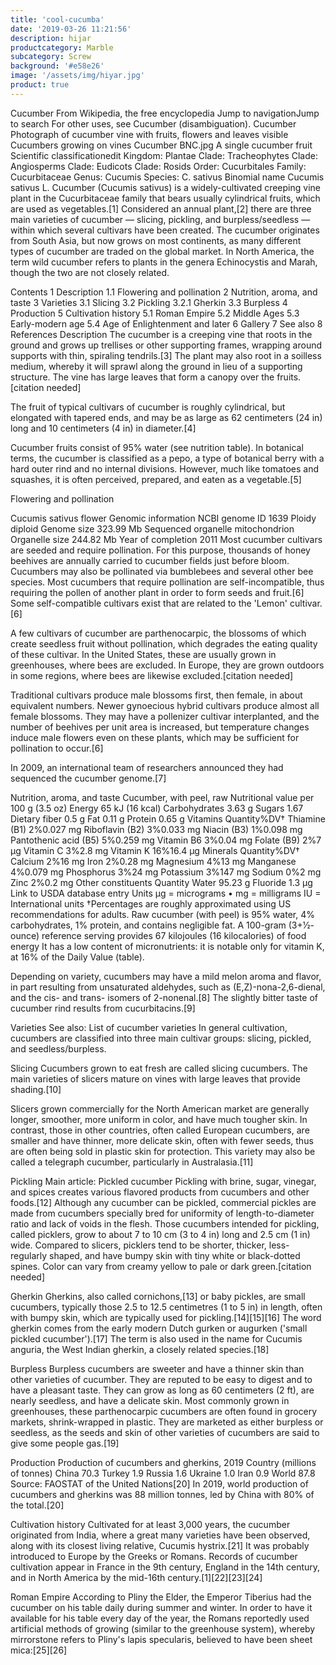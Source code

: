 ```yaml
---
title: 'cool-cucumba'
date: '2019-03-26 11:21:56'
description: hijar
productcategory: Marble
subcategory: Screw
background: '#e58e26'
image: '/assets/img/hiyar.jpg'
product: true
---
```


Cucumber
From Wikipedia, the free encyclopedia
Jump to navigationJump to search
For other uses, see Cucumber (disambiguation).
Cucumber
Photograph of cucumber vine with fruits, flowers and leaves visible
Cucumbers growing on vines
Cucumber BNC.jpg
A single cucumber fruit
Scientific classificationedit
Kingdom: Plantae
Clade: Tracheophytes
Clade: Angiosperms
Clade: Eudicots
Clade: Rosids
Order: Cucurbitales
Family: Cucurbitaceae
Genus: Cucumis
Species: C. sativus
Binomial name
Cucumis sativus
L.
Cucumber (Cucumis sativus) is a widely-cultivated creeping vine plant in the Cucurbitaceae family that bears usually cylindrical fruits, which are used as vegetables.[1] Considered an annual plant,[2] there are three main varieties of cucumber — slicing, pickling, and burpless/seedless — within which several cultivars have been created. The cucumber originates from South Asia, but now grows on most continents, as many different types of cucumber are traded on the global market. In North America, the term wild cucumber refers to plants in the genera Echinocystis and Marah, though the two are not closely related.

Contents
1 Description
1.1 Flowering and pollination
2 Nutrition, aroma, and taste
3 Varieties
3.1 Slicing
3.2 Pickling
3.2.1 Gherkin
3.3 Burpless
4 Production
5 Cultivation history
5.1 Roman Empire
5.2 Middle Ages
5.3 Early-modern age
5.4 Age of Enlightenment and later
6 Gallery
7 See also
8 References
Description
The cucumber is a creeping vine that roots in the ground and grows up trellises or other supporting frames, wrapping around supports with thin, spiraling tendrils.[3] The plant may also root in a soilless medium, whereby it will sprawl along the ground in lieu of a supporting structure. The vine has large leaves that form a canopy over the fruits.[citation needed]

The fruit of typical cultivars of cucumber is roughly cylindrical, but elongated with tapered ends, and may be as large as 62 centimeters (24 in) long and 10 centimeters (4 in) in diameter.[4]

Cucumber fruits consist of 95% water (see nutrition table). In botanical terms, the cucumber is classified as a pepo, a type of botanical berry with a hard outer rind and no internal divisions. However, much like tomatoes and squashes, it is often perceived, prepared, and eaten as a vegetable.[5]

Flowering and pollination

Cucumis sativus flower
Genomic information
NCBI genome ID 1639
Ploidy diploid
Genome size 323.99 Mb
Sequenced organelle mitochondrion
Organelle size 244.82 Mb
Year of completion 2011
Most cucumber cultivars are seeded and require pollination. For this purpose, thousands of honey beehives are annually carried to cucumber fields just before bloom. Cucumbers may also be pollinated via bumblebees and several other bee species. Most cucumbers that require pollination are self-incompatible, thus requiring the pollen of another plant in order to form seeds and fruit.[6] Some self-compatible cultivars exist that are related to the 'Lemon' cultivar.[6]

A few cultivars of cucumber are parthenocarpic, the blossoms of which create seedless fruit without pollination, which degrades the eating quality of these cultivar. In the United States, these are usually grown in greenhouses, where bees are excluded. In Europe, they are grown outdoors in some regions, where bees are likewise excluded.[citation needed]

Traditional cultivars produce male blossoms first, then female, in about equivalent numbers. Newer gynoecious hybrid cultivars produce almost all female blossoms. They may have a pollenizer cultivar interplanted, and the number of beehives per unit area is increased, but temperature changes induce male flowers even on these plants, which may be sufficient for pollination to occur.[6]

In 2009, an international team of researchers announced they had sequenced the cucumber genome.[7]

Nutrition, aroma, and taste
Cucumber, with peel, raw
Nutritional value per 100 g (3.5 oz)
Energy 65 kJ (16 kcal)
Carbohydrates
3.63 g
Sugars 1.67
Dietary fiber 0.5 g
Fat
0.11 g
Protein
0.65 g
Vitamins Quantity%DV†
Thiamine (B1) 2%0.027 mg
Riboflavin (B2) 3%0.033 mg
Niacin (B3) 1%0.098 mg
Pantothenic acid (B5) 5%0.259 mg
Vitamin B6 3%0.04 mg
Folate (B9) 2%7 μg
Vitamin C 3%2.8 mg
Vitamin K 16%16.4 μg
Minerals Quantity%DV†
Calcium 2%16 mg
Iron 2%0.28 mg
Magnesium 4%13 mg
Manganese 4%0.079 mg
Phosphorus 3%24 mg
Potassium 3%147 mg
Sodium 0%2 mg
Zinc 2%0.2 mg
Other constituents Quantity
Water 95.23 g
Fluoride 1.3 µg
Link to USDA database entry
Units
μg = micrograms • mg = milligrams
IU = International units
†Percentages are roughly approximated using US recommendations for adults.
Raw cucumber (with peel) is 95% water, 4% carbohydrates, 1% protein, and contains negligible fat. A 100-gram (3+1⁄2-ounce) reference serving provides 67 kilojoules (16 kilocalories) of food energy It has a low content of micronutrients: it is notable only for vitamin K, at 16% of the Daily Value (table).

Depending on variety, cucumbers may have a mild melon aroma and flavor, in part resulting from unsaturated aldehydes, such as (E,Z)-nona-2,6-dienal, and the cis- and trans- isomers of 2-nonenal.[8] The slightly bitter taste of cucumber rind results from cucurbitacins.[9]

Varieties
See also: List of cucumber varieties
In general cultivation, cucumbers are classified into three main cultivar groups: slicing, pickled, and seedless/burpless.

Slicing
Cucumbers grown to eat fresh are called slicing cucumbers. The main varieties of slicers mature on vines with large leaves that provide shading.[10]

Slicers grown commercially for the North American market are generally longer, smoother, more uniform in color, and have much tougher skin. In contrast, those in other countries, often called European cucumbers, are smaller and have thinner, more delicate skin, often with fewer seeds, thus are often being sold in plastic skin for protection. This variety may also be called a telegraph cucumber, particularly in Australasia.[11]

Pickling
Main article: Pickled cucumber
Pickling with brine, sugar, vinegar, and spices creates various flavored products from cucumbers and other foods.[12] Although any cucumber can be pickled, commercial pickles are made from cucumbers specially bred for uniformity of length-to-diameter ratio and lack of voids in the flesh. Those cucumbers intended for pickling, called picklers, grow to about 7 to 10 cm (3 to 4 in) long and 2.5 cm (1 in) wide. Compared to slicers, picklers tend to be shorter, thicker, less-regularly shaped, and have bumpy skin with tiny white or black-dotted spines. Color can vary from creamy yellow to pale or dark green.[citation needed]

Gherkin
Gherkins, also called cornichons,[13] or baby pickles, are small cucumbers, typically those 2.5 to 12.5 centimetres (1 to 5 in) in length, often with bumpy skin, which are typically used for pickling.[14][15][16] The word gherkin comes from the early modern Dutch gurken or augurken ('small pickled cucumber').[17] The term is also used in the name for Cucumis anguria, the West Indian gherkin, a closely related species.[18]

Burpless
Burpless cucumbers are sweeter and have a thinner skin than other varieties of cucumber. They are reputed to be easy to digest and to have a pleasant taste. They can grow as long as 60 centimeters (2 ft), are nearly seedless, and have a delicate skin. Most commonly grown in greenhouses, these parthenocarpic cucumbers are often found in grocery markets, shrink-wrapped in plastic. They are marketed as either burpless or seedless, as the seeds and skin of other varieties of cucumbers are said to give some people gas.[19]

Production
Production of cucumbers and gherkins, 2019
Country (millions of tonnes)
China 70.3
Turkey 1.9
Russia 1.6
Ukraine 1.0
Iran 0.9
World 87.8
Source: FAOSTAT of the United Nations[20]
In 2019, world production of cucumbers and gherkins was 88 million tonnes, led by China with 80% of the total.[20]

Cultivation history
Cultivated for at least 3,000 years, the cucumber originated from India, where a great many varieties have been observed, along with its closest living relative, Cucumis hystrix.[21] It was probably introduced to Europe by the Greeks or Romans. Records of cucumber cultivation appear in France in the 9th century, England in the 14th century, and in North America by the mid-16th century.[1][22][23][24]

Roman Empire
According to Pliny the Elder, the Emperor Tiberius had the cucumber on his table daily during summer and winter. In order to have it available for his table every day of the year, the Romans reportedly used artificial methods of growing (similar to the greenhouse system), whereby mirrorstone refers to Pliny's lapis specularis, believed to have been sheet mica:[25][26]
